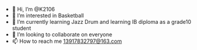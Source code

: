 - 👋 Hi, I’m @K2106
- 👀 I’m interested in Basketball
- 🌱 I’m currently learning Jazz Drum and learning IB diploma as a grade10 student
- 💞️ I’m looking to collaborate on everyone
- 📫 How to reach me 13917832797@163.com

<!---
K2106/K2106 is a ✨ special ✨ repository because its `README.md` (this file) appears on your GitHub profile.
You can click the Preview link to take a look at your changes.
--->
